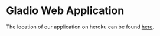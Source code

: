 # Gladio Web Application

The location of our application on heroku can be found [here](http://glacial-crag-1514.herokuapp.com/).